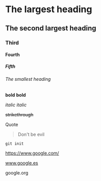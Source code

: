 # The largest heading
## The second largest heading
### Third
#### Fourth
##### Fifth
###### The smallest heading

**bold**
__bold__

*italic*
_italic_

~~strikethrough~~

Quote
> Don't be evil

```
git init
```

https://www.google.com/

www.google.es

google.org

